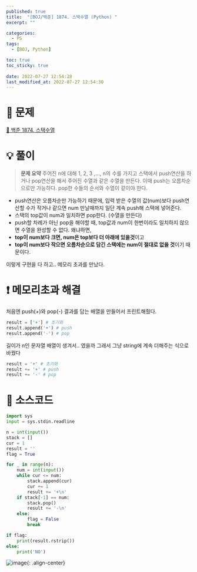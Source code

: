```yaml
---
published: true
title:  "[BOJ/백준] 1874. 스택수열 (Python) "
excerpt: ""

categories:
  - PS
tags:
  - [BOJ, Python]

toc: true
toc_sticky: true
 
date: 2022-07-27 12:54:28
last_modified_at: 2022-07-27 12:54:30
---
```

# 🔎 문제
[🔗 백준 1874. 스택수열](https://www.acmicpc.net/problem/1874)

# 💡 풀이

> **문제 요약**
> 주어진 n에 대해 1, 2, 3 ,..., n의 수를 가지고 스택에서 push연산을 하거나 pop연산을 해서 주어진 수열과 같은 수열을 만든다. 이때 push는 오름차순으로만 가능하다. pop한 수들의 순서와 수열이 같이야 한다.

- push연산은 오름차순만 가능하기 때문에, 입력 받은 수열의 값(num)보다 push연산할 수가 작거나 같으면 num 만날때까지 일단 계속 push해 스택에 넣어준다.
-  스택의 top값이 num과 일치하면 pop한다. (수열을 만든다)
-  push할 차례가 아닌 pop을 해야할 때, top값과 num이 한번이라도 일치하지 않으면 수열을 완성할 수 없다. 왜냐하면, 
  - **top이 num보다 크면, num은 top보다 더 아래에 있을것**이고
  - **top이 num보다 작으면 오름차순으로 담긴 스택에는 num이 절대로 없을 것**이기 때문이다.

이렇게 구현을 다 하고.. 메모리 초과를 만났다.

# ❗ 메모리초과 해결

처음엔 push(+)와 pop(-) 결과를 담는 배열을 만들어서 프린트해줬다.

```python
result = ['+'] # 초기화
result.append('+') # push
result.append('-') # pop
```

길이가 n인 문자열 배열이 생겨서.. 였을까 그래서 그냥 string에 계속 더해주는 식으로 바꿨다

```python
result = '+' # 초기화
result += '+' # push
result += '-' # pop
```

# 📃 소스코드
```python
import sys
input = sys.stdin.readline

n = int(input())
stack = []
cur = 1
result = ''
flag = True

for _ in range(n):
    num = int(input())
    while cur <= num:
        stack.append(cur)
        cur += 1
        result += '+\n'
    if stack[-1] == num:
        stack.pop()
        result += '-\n'
    else:
        flag = False
        break

if flag:
    print(result.rstrip())
else:
    print('NO')
```

![image](https://user-images.githubusercontent.com/67352902/181163655-723ec54b-ba0e-4f20-94e0-7f5cf9b09c40.png){: .align-center}
<br>
